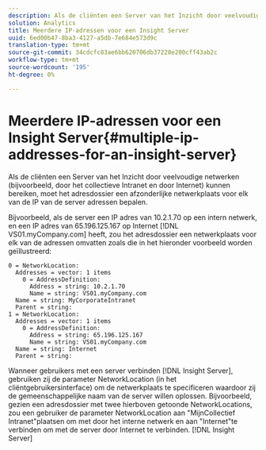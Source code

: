 ```yaml
---
description: Als de cliënten een Server van het Inzicht door veelvoudige netwerken (bijvoorbeeld, door het collectieve Intranet en door Internet) kunnen bereiken, moet het adresdossier een afzonderlijke netwerkplaats voor elk van de IP van de server adressen bepalen.
solution: Analytics
title: Meerdere IP-adressen voor een Insight Server
uuid: 6ed00b47-8ba3-4127-a5db-7e684e573d9c
translation-type: tm+mt
source-git-commit: 34cdcfc83ae6bb620706db37228e200cff43ab2c
workflow-type: tm+mt
source-wordcount: '195'
ht-degree: 0%

---
```



# Meerdere IP-adressen voor een Insight Server{#multiple-ip-addresses-for-an-insight-server}

Als de cliënten een Server van het Inzicht door veelvoudige netwerken (bijvoorbeeld, door het collectieve Intranet en door Internet) kunnen bereiken, moet het adresdossier een afzonderlijke netwerkplaats voor elk van de IP van de server adressen bepalen.

Bijvoorbeeld, als de server een IP adres van 10.2.1.70 op een intern netwerk, en een IP adres van 65.196.125.167 op Internet [!DNL VS01.myCompany.com] heeft, zou het adresdossier een netwerkplaats voor elk van de adressen omvatten zoals die in het hieronder voorbeeld worden geïllustreerd:

```
0 = NetworkLocation: 
  Addresses = vector: 1 items
    0 = AddressDefinition: 
      Address = string: 10.2.1.70
      Name = string: VS01.myCompany.com
  Name = string: MyCorporateIntranet
  Parent = string: 
1 = NetworkLocation: 
  Addresses = vector: 1 items
    0 = AddressDefinition: 
      Address = string: 65.196.125.167
      Name = string: VS01.myCompany.com
  Name = string: Internet
  Parent = string:
```

Wanneer gebruikers met een server verbinden [!DNL Insight Server], gebruiken zij de parameter NetworkLocation (in het cliëntgebruikersinterface) om de netwerkplaats te specificeren waardoor zij de gemeenschappelijke naam van de server willen oplossen. Bijvoorbeeld, gezien een adresdossier met twee hierboven getoonde NetworkLocations, zou een gebruiker de parameter NetworkLocation aan &quot;MijnCollectief Intranet&quot;plaatsen om met door het interne netwerk en aan &quot;Internet&quot;te verbinden om met de server door Internet te verbinden. [!DNL Insight Server]

